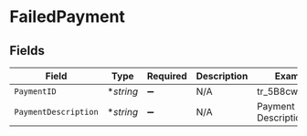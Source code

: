 # FailedPayment


## Fields

| Field                | Type                 | Required             | Description          | Example              |
| -------------------- | -------------------- | -------------------- | -------------------- | -------------------- |
| `PaymentID`          | **string*            | :heavy_minus_sign:   | N/A                  | tr_5B8cwPMGnU        |
| `PaymentDescription` | **string*            | :heavy_minus_sign:   | N/A                  | Payment Description  |